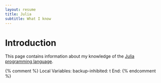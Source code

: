 ```yaml
---
layout: resume
title: Julia
subtitle: What I know
---
```


# Introduction

This page contains information about my knowledge of the [Julia programming language](https://julialang.org/).


{% comment %}
Local Variables:
backup-inhibited: t
End:
{% endcomment %}
